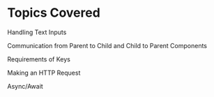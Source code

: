 # Topics Covered

Handling Text Inputs

Communication from Parent to Child and Child to Parent Components

Requirements of Keys

Making an HTTP Request

Async/Await
